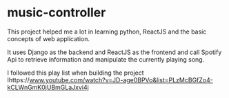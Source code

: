 # music-controller

This project helped me a lot in learning python, ReactJS and the basic concepts of web application.

It uses Django as the backend and ReactJS as the frontend and call Spotify Api to retrieve information and manipulate the currently playing song.

I followed this play list when building the project Ihttps://www.youtube.com/watch?v=JD-age0BPVo&list=PLzMcBGfZo4-kCLWnGmK0jUBmGLaJxvi4j
